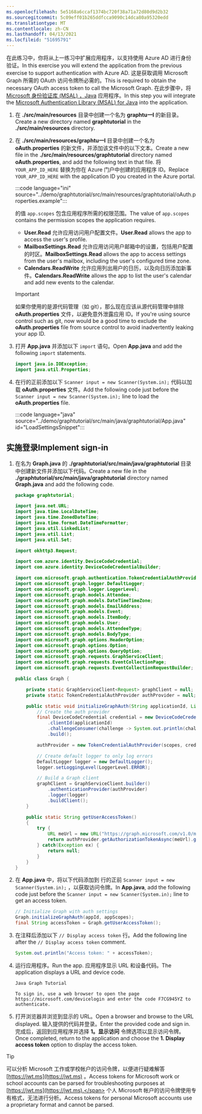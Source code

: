 ```yaml
---
ms.openlocfilehash: 5e5168a6ccaf1374bc720f38a71a72d80d9d2b32
ms.sourcegitcommit: 5c09eff01b265ddfcca9090c14dca80a95320edd
ms.translationtype: MT
ms.contentlocale: zh-CN
ms.lasthandoff: 04/13/2021
ms.locfileid: "51695791"
---
```

<!-- markdownlint-disable MD002 MD041 -->

<span data-ttu-id="9bc85-101">在此练习中，你将从上一练习中扩展应用程序，以支持使用 Azure AD 进行身份验证。</span><span class="sxs-lookup"><span data-stu-id="9bc85-101">In this exercise you will extend the application from the previous exercise to support authentication with Azure AD.</span></span> <span data-ttu-id="9bc85-102">这是获取调用 Microsoft Graph 所需的 OAuth 访问令牌所必需的。</span><span class="sxs-lookup"><span data-stu-id="9bc85-102">This is required to obtain the necessary OAuth access token to call the Microsoft Graph.</span></span> <span data-ttu-id="9bc85-103">在此步骤中，将 [Microsoft 身份验证库 (MSAL) ，Java](https://github.com/AzureAD/microsoft-authentication-library-for-java) 应用程序。</span><span class="sxs-lookup"><span data-stu-id="9bc85-103">In this step you will integrate the [Microsoft Authentication Library (MSAL) for Java](https://github.com/AzureAD/microsoft-authentication-library-for-java) into the application.</span></span>

1. <span data-ttu-id="9bc85-104">在 **./src/main/resources** 目录中创建一个名为 **graphtu一l** 的新目录。</span><span class="sxs-lookup"><span data-stu-id="9bc85-104">Create a new directory named **graphtutorial** in the **./src/main/resources** directory.</span></span>

1. <span data-ttu-id="9bc85-105">在 **./src/main/resources/graphtu一l** 目录中创建一个名为 **oAuth.properties** 的新文件，并添加该文件中的以下文本。</span><span class="sxs-lookup"><span data-stu-id="9bc85-105">Create a new file in the **./src/main/resources/graphtutorial** directory named **oAuth.properties**, and add the following text in that file.</span></span> <span data-ttu-id="9bc85-106">将 `YOUR_APP_ID_HERE` 替换为你在 Azure 门户中创建的应用程序 ID。</span><span class="sxs-lookup"><span data-stu-id="9bc85-106">Replace `YOUR_APP_ID_HERE` with the application ID you created in the Azure portal.</span></span>

    :::code language="ini" source="../demo/graphtutorial/src/main/resources/graphtutorial/oAuth.properties.example":::

    <span data-ttu-id="9bc85-107">的值 `app.scopes` 包含应用程序所需的权限范围。</span><span class="sxs-lookup"><span data-stu-id="9bc85-107">The value of `app.scopes` contains the permission scopes the application requires.</span></span>

    - <span data-ttu-id="9bc85-108">**User.Read** 允许应用访问用户配置文件。</span><span class="sxs-lookup"><span data-stu-id="9bc85-108">**User.Read** allows the app to access the user's profile.</span></span>
    - <span data-ttu-id="9bc85-109">**MailboxSettings.Read** 允许应用访问用户邮箱中的设置，包括用户配置的时区。</span><span class="sxs-lookup"><span data-stu-id="9bc85-109">**MailboxSettings.Read** allows the app to access settings from the user's mailbox, including the user's configured time zone.</span></span>
    - <span data-ttu-id="9bc85-110">**Calendars.ReadWrite** 允许应用列出用户的日历，以及向日历添加新事件。</span><span class="sxs-lookup"><span data-stu-id="9bc85-110">**Calendars.ReadWrite** allows the app to list the user's calendar and add new events to the calendar.</span></span>

    > [!IMPORTANT]
    > <span data-ttu-id="9bc85-111">如果你使用的是源代码管理（如 git），那么现在应该从源代码管理中排除 **oAuth.properties** 文件，以避免意外泄露应用 ID。</span><span class="sxs-lookup"><span data-stu-id="9bc85-111">If you're using source control such as git, now would be a good time to exclude the **oAuth.properties** file from source control to avoid inadvertently leaking your app ID.</span></span>

1. <span data-ttu-id="9bc85-112">打开 **App.java** 并添加以下 `import` 语句。</span><span class="sxs-lookup"><span data-stu-id="9bc85-112">Open **App.java** and add the following `import` statements.</span></span>

    ```java
    import java.io.IOException;
    import java.util.Properties;
    ```

1. <span data-ttu-id="9bc85-113">在行的正前添加以下 `Scanner input = new Scanner(System.in);` 代码以加载 **oAuth.properties** 文件。</span><span class="sxs-lookup"><span data-stu-id="9bc85-113">Add the following code just before the `Scanner input = new Scanner(System.in);` line to load the **oAuth.properties** file.</span></span>

    :::code language="java" source="../demo/graphtutorial/src/main/java/graphtutorial/App.java" id="LoadSettingsSnippet":::

## <a name="implement-sign-in"></a><span data-ttu-id="9bc85-114">实施登录</span><span class="sxs-lookup"><span data-stu-id="9bc85-114">Implement sign-in</span></span>

1. <span data-ttu-id="9bc85-115">在名为 **Graph.java** 的 **./graphtutorial/src/main/java/graphtutorial** 目录中创建新文件并添加以下代码。</span><span class="sxs-lookup"><span data-stu-id="9bc85-115">Create a new file in the **./graphtutorial/src/main/java/graphtutorial** directory named **Graph.java** and add the following code.</span></span>

    ```java
    package graphtutorial;

    import java.net.URL;
    import java.time.LocalDateTime;
    import java.time.ZonedDateTime;
    import java.time.format.DateTimeFormatter;
    import java.util.LinkedList;
    import java.util.List;
    import java.util.Set;

    import okhttp3.Request;

    import com.azure.identity.DeviceCodeCredential;
    import com.azure.identity.DeviceCodeCredentialBuilder;

    import com.microsoft.graph.authentication.TokenCredentialAuthProvider;
    import com.microsoft.graph.logger.DefaultLogger;
    import com.microsoft.graph.logger.LoggerLevel;
    import com.microsoft.graph.models.Attendee;
    import com.microsoft.graph.models.DateTimeTimeZone;
    import com.microsoft.graph.models.EmailAddress;
    import com.microsoft.graph.models.Event;
    import com.microsoft.graph.models.ItemBody;
    import com.microsoft.graph.models.User;
    import com.microsoft.graph.models.AttendeeType;
    import com.microsoft.graph.models.BodyType;
    import com.microsoft.graph.options.HeaderOption;
    import com.microsoft.graph.options.Option;
    import com.microsoft.graph.options.QueryOption;
    import com.microsoft.graph.requests.GraphServiceClient;
    import com.microsoft.graph.requests.EventCollectionPage;
    import com.microsoft.graph.requests.EventCollectionRequestBuilder;

    public class Graph {

        private static GraphServiceClient<Request> graphClient = null;
        private static TokenCredentialAuthProvider authProvider = null;

        public static void initializeGraphAuth(String applicationId, List<String> scopes) {
            // Create the auth provider
            final DeviceCodeCredential credential = new DeviceCodeCredentialBuilder()
                .clientId(applicationId)
                .challengeConsumer(challenge -> System.out.println(challenge.getMessage()))
                .build();

            authProvider = new TokenCredentialAuthProvider(scopes, credential);

            // Create default logger to only log errors
            DefaultLogger logger = new DefaultLogger();
            logger.setLoggingLevel(LoggerLevel.ERROR);

            // Build a Graph client
            graphClient = GraphServiceClient.builder()
                .authenticationProvider(authProvider)
                .logger(logger)
                .buildClient();
        }

        public static String getUserAccessToken()
        {
            try {
                URL meUrl = new URL("https://graph.microsoft.com/v1.0/me");
                return authProvider.getAuthorizationTokenAsync(meUrl).get();
            } catch(Exception ex) {
                return null;
            }
        }
    }
    ```

1. <span data-ttu-id="9bc85-116">在 **App.java** 中，将以下代码添加到 行的正前 `Scanner input = new Scanner(System.in);` ，以获取访问令牌。</span><span class="sxs-lookup"><span data-stu-id="9bc85-116">In **App.java**, add the following code just before the `Scanner input = new Scanner(System.in);` line to get an access token.</span></span>

    ```java
    // Initialize Graph with auth settings
    Graph.initializeGraphAuth(appId, appScopes);
    final String accessToken = Graph.getUserAccessToken();
    ```

1. <span data-ttu-id="9bc85-117">在注释后添加以下 `// Display access token` 行。</span><span class="sxs-lookup"><span data-stu-id="9bc85-117">Add the following line after the `// Display access token` comment.</span></span>

    ```java
    System.out.println("Access token: " + accessToken);
    ```

1. <span data-ttu-id="9bc85-118">运行应用程序。</span><span class="sxs-lookup"><span data-stu-id="9bc85-118">Run the app.</span></span> <span data-ttu-id="9bc85-119">应用程序显示 URL 和设备代码。</span><span class="sxs-lookup"><span data-stu-id="9bc85-119">The application displays a URL and device code.</span></span>

    ```Shell
    Java Graph Tutorial

    To sign in, use a web browser to open the page https://microsoft.com/devicelogin and enter the code F7CG945YZ to authenticate.
    ```

1. <span data-ttu-id="9bc85-120">打开浏览器并浏览到显示的 URL。</span><span class="sxs-lookup"><span data-stu-id="9bc85-120">Open a browser and browse to the URL displayed.</span></span> <span data-ttu-id="9bc85-121">输入提供的代码并登录。</span><span class="sxs-lookup"><span data-stu-id="9bc85-121">Enter the provided code and sign in.</span></span> <span data-ttu-id="9bc85-122">完成后，返回到应用程序并选择 **1。显示访问** 令牌选项以显示访问令牌。</span><span class="sxs-lookup"><span data-stu-id="9bc85-122">Once completed, return to the application and choose the **1. Display access token** option to display the access token.</span></span>

> [!TIP]
> <span data-ttu-id="9bc85-123">可以分析 Microsoft 工作或学校帐户的访问令牌，以便进行疑难解答 [https://jwt.ms](https://jwt.ms) 。</span><span class="sxs-lookup"><span data-stu-id="9bc85-123">Access tokens for Microsoft work or school accounts can be parsed for troubleshooting purposes at [https://jwt.ms](https://jwt.ms).</span></span> <span data-ttu-id="9bc85-124">个人 Microsoft 帐户的访问令牌使用专有格式，无法进行分析。</span><span class="sxs-lookup"><span data-stu-id="9bc85-124">Access tokens for personal Microsoft accounts use a proprietary format and cannot be parsed.</span></span>
